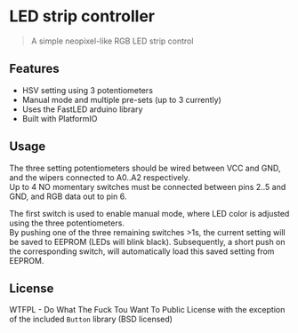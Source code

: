 # LED strip controller
> A simple neopixel-like RGB LED strip control

## Features

 * HSV setting using 3 potentiometers
 * Manual mode and multiple pre-sets (up to 3 currently)
 * Uses the FastLED arduino library
 * Built with PlatformIO

## Usage
The three setting potentiometers should be wired between VCC and GND, and the wipers connected to A0..A2 respectively.  
Up to 4 NO momentary switches must be connected between pins 2..5 and GND, and RGB data out to pin 6.  

The first switch is used to enable manual mode, where LED color is adjusted using the three potentiometers.  
By pushing one of the three remaining switches >1s, the current setting will be saved to EEPROM (LEDs will blink black). Subsequently, a short push on the corresponding switch, will automatically load this saved setting from EEPROM.

## License

WTFPL - Do What The Fuck Tou Want To Public License
with the exception of the included `Button` library (BSD licensed)

